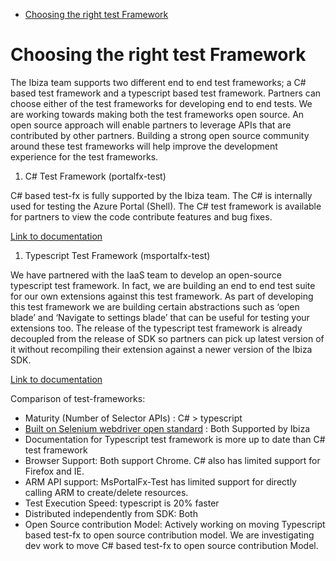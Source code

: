* [Choosing the right test Framework](#choosing-the-right-test-framework)


<a name="choosing-the-right-test-framework"></a>
# Choosing the right test Framework

The Ibiza team supports two different end to end test frameworks; a C# based test framework and a typescript based test framework. Partners can choose either of the test frameworks for developing end to end tests. We are working towards making both the test frameworks open source. An open source approach will enable partners to leverage APIs that are contributed by other partners. Building a strong open source community around these test frameworks will help improve the development experience for the test frameworks.

1. C# Test Framework (portalfx-test)

C# based test-fx is fully supported by the Ibiza team. The C# is internally used for testing the Azure Portal (Shell). The C# test framework is available for partners to view the code contribute features and bug fixes. 

[Link to documentation](portalfx-test.md)

1. Typescript Test Framework (msportalfx-test)

We have partnered with the IaaS team to develop an open-source typescript test framework. In fact, we are building an end to end test suite for our own extensions against this test framework. As part of developing this test framework we are building certain abstractions such as ‘open blade’ and ‘Navigate to settings blade’ that can be useful for testing your extensions too. The release of the typescript test framework is already decoupled from the release of SDK so partners can pick up latest version of it without recompiling their extension against a newer version of the Ibiza SDK.

[Link to documentation](msportalfx-test.md)

Comparison of test-frameworks:

- Maturity (Number of Selector APIs) : C# > typescript
- [Built on Selenium webdriver open standard](http://www.seleniumhq.org/projects/webdriver/) : Both Supported by Ibiza
- Documentation for Typescript test framework is more up to date than C# test framework
- Browser Support: Both support Chrome.  C# also has limited support for Firefox and IE.
- ARM API support:  MsPortalFx-Test has limited support for directly calling ARM to create/delete resources.  
- Test Execution Speed: typescript is 20% faster
- Distributed independently from SDK: Both
- Open Source contribution Model: Actively working on moving Typescript based test-fx to open source contribution model. We are investigating dev work to move C# based test-fx to open source contribution Model.